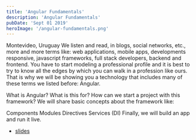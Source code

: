 ```yaml
---
title: 'Angular Fundamentals'
description: 'Angular Fundamentals'
pubDate: 'Sept 01 2019'
heroImage: '/angular-fundamentals.png'
---
```


Montevideo, Uruguay
We listen and read, in blogs, social networks, etc., more and more terms like: web applications, mobile apps, developments responsive, javascript frameworks, full stack developers, backend and frontend. You have to start modeling a professional profile and it is best to try to know all the edges by which you can walk in a profession like ours. That is why we will be showing you a technology that includes many of these terms we listed before: Angular.

What is Angular? What is this for? How can we start a project with this framework? We will share basic concepts about the framework like:

Components
Modules
Directives
Services (DI)
Finally, we will build an app and run it live.
* [slides](https://docs.google.com/presentation/d/1aHzcTVZiCbTE_5qpVJLJUhjdYWTqNs_vqtgKh-osKfA/edit#slide=id.p) 

